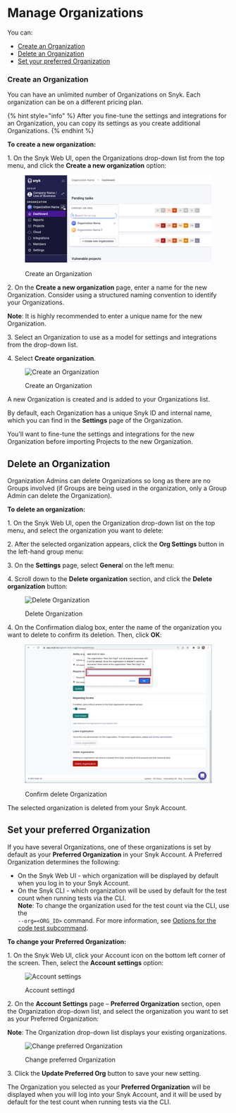 # Manage Organizations

You can:

* [Create an Organization](manage-organizations.md#create-an-organization)
* [Delete an Organization](manage-organizations.md#delete-an-organization)
* [Set your preferred Organization](manage-organizations.md#set-your-preferred-organization)

### Create an Organization

You can have an unlimited number of Organizations on Snyk. Each organization can be on a different pricing plan.

{% hint style="info" %}
After you fine-tune the settings and integrations for an Organization, you can copy its settings as you create additional Organizations.
{% endhint %}

**To create a new organization:**

1\. On the Snyk Web UI, open the Organizations drop-down list from the top menu, and click the **Create a new organization** option:

<figure><img src="../../.gitbook/assets/snyk-org-switcher.png" alt="Create an Organization"><figcaption><p>Create an Organization</p></figcaption></figure>

2\. On the **Create a new organization** page, enter a name for the new Organization. Consider using a structured naming convention to identify your Organizations.

**Note**: It is highly recommended to enter a unique name for the new Organization.

3\. Select an Organization to use as a model for settings and integrations from the drop-down list.

4\. Select **Create organization**.

<figure><img src="../../.gitbook/assets/2022-06-27_17-28-16.png" alt="Create an Organization"><figcaption><p>Create an Organization</p></figcaption></figure>

A new Organization is created and is added to your Organizations list.

By default, each Organization has a unique Snyk ID and internal name, which you can find in the **Settings** page of the Organization.

You'll want to fine-tune the settings and integrations for the new Organization before importing Projects to the new Organization.

## Delete an Organization

Organization Admins can delete Organizations so long as there are no Groups involved (if Groups are being used in the organization, only a Group Admin can delete the Organization).

**To delete an organization:**

1\. On the Snyk Web UI, open the Organization drop-down list on the top menu, and select the organization you want to delete:

2\. After the selected organization appears, click the **Org Settings** button in the left-hand group menu:

3\. On the **Settings** page, select **Genera**l on the left menu:

4\. Scroll down to the **Delete organization** section, and click the **Delete organization** button:

<figure><img src="../../.gitbook/assets/Org Settings - Delete organization.png" alt="Delete Organization"><figcaption><p>Delete Organization</p></figcaption></figure>

4\. On the Confirmation dialog box, enter the name of the organization you want to delete to confirm its deletion. Then, click **OK**:

<figure><img src="../../.gitbook/assets/Org Settings - Delete organization - Confirmation.png" alt="Confirm delete Organization"><figcaption><p>Confirm delete Organization</p></figcaption></figure>

The selected organization is deleted from your Snyk Account.

## Set your preferred Organization

If you have several Organizations, one of these organizations is set by default as your **Preferred Organization** in your Snyk Account. A Preferred Organization determines the following:

* On the Snyk Web UI - which organization will be displayed by default when you log in to your Snyk Account.
* On the Snyk CLI - which organization will be used by default for the test count when running tests via the CLI.\
  **Note**: To change the organization used for the test count via the CLI, use the\
  `--org=<ORG_ID>` command. For more information, see [Options for the code test subcommand](https://docs.snyk.io/snyk-cli/commands/code).

**To change your Preferred Organization:**

1\. On the Snyk Web UI, click your Account icon on the bottom left corner of the screen. Then, select the **Account settings** option:

<figure><img src="../../.gitbook/assets/snyk-account-settings.png" alt="Account settings"><figcaption><p>Account settingd</p></figcaption></figure>

2\. On the **Account Settings** page – **Preferred Organization** section, open the Organization drop-down list, and select the organization you want to set as your Preferred Organization:

**Note**: The Organization drop-down list displays your existing organizations.

<figure><img src="../../.gitbook/assets/image (20) (1) (1) (1) (1) (1).png" alt="Change preferred Organization"><figcaption><p>Change preferred Organization</p></figcaption></figure>

3\. Click the **Update Preferred Org** button to save your new setting.

The Organization you selected as your **Preferred Organization** will be displayed when you will log into your Snyk Account, and it will be used by default for the test count when running tests via the CLI.
